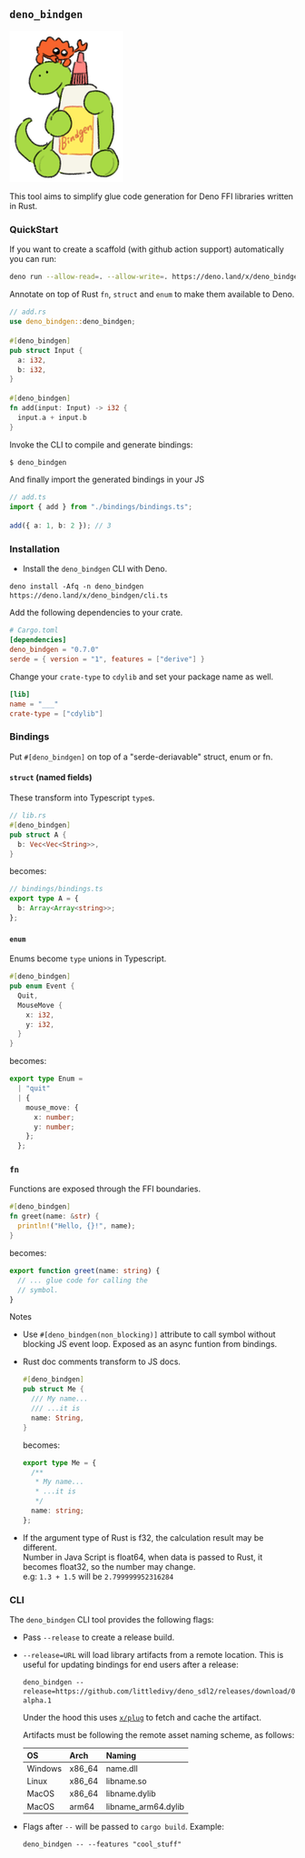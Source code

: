 ## `deno_bindgen`

<img src="./assets/illustration.png" width=200>

This tool aims to simplify glue code generation for Deno FFI libraries written
in Rust.

### QuickStart

If you want to create a scaffold (with github action support) automatically you can run:

```sh
deno run --allow-read=. --allow-write=. https://deno.land/x/deno_bindgen/scaffold.ts my_project_name
```

Annotate on top of Rust `fn`, `struct` and `enum` to make them available to Deno.

```rust
// add.rs
use deno_bindgen::deno_bindgen;

#[deno_bindgen]
pub struct Input {
  a: i32,
  b: i32,
}

#[deno_bindgen]
fn add(input: Input) -> i32 {
  input.a + input.b
}
```

Invoke the CLI to compile and generate bindings:

```shell
$ deno_bindgen
```

And finally import the generated bindings in your JS

```typescript
// add.ts
import { add } from "./bindings/bindings.ts";

add({ a: 1, b: 2 }); // 3
```

### Installation

- Install the `deno_bindgen` CLI with Deno.

```shell
deno install -Afq -n deno_bindgen https://deno.land/x/deno_bindgen/cli.ts
```

Add the following dependencies to your crate.

```toml
# Cargo.toml
[dependencies]
deno_bindgen = "0.7.0"
serde = { version = "1", features = ["derive"] }
```

Change your `crate-type` to `cdylib` and set your package name as well.

```toml
[lib]
name = "___"
crate-type = ["cdylib"]
```

### Bindings

Put `#[deno_bindgen]` on top of a "serde-deriavable" struct, enum or fn.

#### `struct` (named fields)

These transform into Typescript `type`s.

```rust
// lib.rs
#[deno_bindgen]
pub struct A {
  b: Vec<Vec<String>>,
}
```

becomes:

```typescript
// bindings/bindings.ts
export type A = {
  b: Array<Array<string>>;
};
```

#### `enum`

Enums become `type` unions in Typescript.

```rust
#[deno_bindgen]
pub enum Event {
  Quit,
  MouseMove {
    x: i32,
    y: i32,
  }
}
```

becomes:

```typescript
export type Enum =
  | "quit"
  | {
    mouse_move: {
      x: number;
      y: number;
    };
  };
```

### `fn`

Functions are exposed through the FFI boundaries.

```rust
#[deno_bindgen]
fn greet(name: &str) {
  println!("Hello, {}!", name);
}
```

becomes:

```typescript
export function greet(name: string) {
  // ... glue code for calling the
  // symbol.
}
```

Notes

- Use `#[deno_bindgen(non_blocking)]` attribute to call symbol without blocking
  JS event loop. Exposed as an async funtion from bindings.

- Rust doc comments transform to JS docs.
  ```rust
  #[deno_bindgen]
  pub struct Me {
    /// My name...
    /// ...it is
    name: String,
  }
  ```
  becomes:
  ```typescript
  export type Me = {
    /**
     * My name...
     * ...it is
     */
    name: string;
  };
  ```

- If the argument type of Rust is f32, the calculation result may be different.\
  Number in Java Script is float64, when data is passed to Rust, it becomes
  float32, so the number may change.\
  e.g: `1.3 + 1.5` will be `2.799999952316284`

### CLI

The `deno_bindgen` CLI tool provides the following flags:

- Pass `--release` to create a release build.

- `--release=URL` will load library artifacts from a remote location. This is
  useful for updating bindings for end users after a release:

  ```shell
  deno_bindgen --release=https://github.com/littledivy/deno_sdl2/releases/download/0.2-alpha.1
  ```

  Under the hood this uses [`x/plug`](https://deno.land/x/plug) to fetch and
  cache the artifact.

  Artifacts must be following the remote asset naming scheme, as follows:

  | OS      | Arch   | Naming              |
  | ------- | ------ | ------------------- |
  | Windows | x86_64 | name.dll            |
  | Linux   | x86_64 | libname.so          |
  | MacOS   | x86_64 | libname.dylib       |
  | MacOS   | arm64  | libname_arm64.dylib |

- Flags after `--` will be passed to `cargo build`. Example:
  ```shell
  deno_bindgen -- --features "cool_stuff"
  ```
